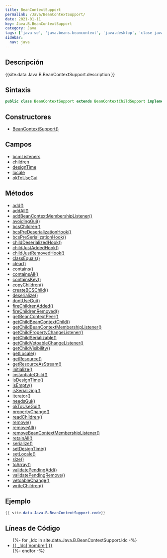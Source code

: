 ```yaml
---
title: BeanContextSupport
permalink: /Java/BeanContextSupport/
date: 2021-01-11
key: Java.B.BeanContextSupport
category: Java
tags: ['java se', 'java.beans.beancontext', 'java.desktop', 'clase java', 'Java 1.2']
sidebar: 
  nav: java
---
```


## Descripción
{{site.data.Java.B.BeanContextSupport.description }}

## Sintaxis
~~~java
public class BeanContextSupport extends BeanContextChildSupport implements BeanContext, Serializable, PropertyChangeListener, VetoableChangeListener
~~~

## Constructores
* [BeanContextSupport()](/Java/BeanContextSupport/BeanContextSupport/)

## Campos
* [bcmListeners](/Java/BeanContextSupport/bcmListeners)
* [children](/Java/BeanContextSupport/children)
* [designTime](/Java/BeanContextSupport/designTime)
* [locale](/Java/BeanContextSupport/locale)
* [okToUseGui](/Java/BeanContextSupport/okToUseGui)

## Métodos
* [add()](/Java/BeanContextSupport/add)
* [addAll()](/Java/BeanContextSupport/addAll)
* [addBeanContextMembershipListener()](/Java/BeanContextSupport/addBeanContextMembershipListener)
* [avoidingGui()](/Java/BeanContextSupport/avoidingGui)
* [bcsChildren()](/Java/BeanContextSupport/bcsChildren)
* [bcsPreDeserializationHook()](/Java/BeanContextSupport/bcsPreDeserializationHook)
* [bcsPreSerializationHook()](/Java/BeanContextSupport/bcsPreSerializationHook)
* [childDeserializedHook()](/Java/BeanContextSupport/childDeserializedHook)
* [childJustAddedHook()](/Java/BeanContextSupport/childJustAddedHook)
* [childJustRemovedHook()](/Java/BeanContextSupport/childJustRemovedHook)
* [classEquals()](/Java/BeanContextSupport/classEquals)
* [clear()](/Java/BeanContextSupport/clear)
* [contains()](/Java/BeanContextSupport/contains)
* [containsAll()](/Java/BeanContextSupport/containsAll)
* [containsKey()](/Java/BeanContextSupport/containsKey)
* [copyChildren()](/Java/BeanContextSupport/copyChildren)
* [createBCSChild()](/Java/BeanContextSupport/createBCSChild)
* [deserialize()](/Java/BeanContextSupport/deserialize)
* [dontUseGui()](/Java/BeanContextSupport/dontUseGui)
* [fireChildrenAdded()](/Java/BeanContextSupport/fireChildrenAdded)
* [fireChildrenRemoved()](/Java/BeanContextSupport/fireChildrenRemoved)
* [getBeanContextPeer()](/Java/BeanContextSupport/getBeanContextPeer)
* [getChildBeanContextChild()](/Java/BeanContextSupport/getChildBeanContextChild)
* [getChildBeanContextMembershipListener()](/Java/BeanContextSupport/getChildBeanContextMembershipListener)
* [getChildPropertyChangeListener()](/Java/BeanContextSupport/getChildPropertyChangeListener)
* [getChildSerializable()](/Java/BeanContextSupport/getChildSerializable)
* [getChildVetoableChangeListener()](/Java/BeanContextSupport/getChildVetoableChangeListener)
* [getChildVisibility()](/Java/BeanContextSupport/getChildVisibility)
* [getLocale()](/Java/BeanContextSupport/getLocale)
* [getResource()](/Java/BeanContextSupport/getResource)
* [getResourceAsStream()](/Java/BeanContextSupport/getResourceAsStream)
* [initialize()](/Java/BeanContextSupport/initialize)
* [instantiateChild()](/Java/BeanContextSupport/instantiateChild)
* [isDesignTime()](/Java/BeanContextSupport/isDesignTime)
* [isEmpty()](/Java/BeanContextSupport/isEmpty)
* [isSerializing()](/Java/BeanContextSupport/isSerializing)
* [iterator()](/Java/BeanContextSupport/iterator)
* [needsGui()](/Java/BeanContextSupport/needsGui)
* [okToUseGui()](/Java/BeanContextSupport/okToUseGui)
* [propertyChange()](/Java/BeanContextSupport/propertyChange)
* [readChildren()](/Java/BeanContextSupport/readChildren)
* [remove()](/Java/BeanContextSupport/remove)
* [removeAll()](/Java/BeanContextSupport/removeAll)
* [removeBeanContextMembershipListener()](/Java/BeanContextSupport/removeBeanContextMembershipListener)
* [retainAll()](/Java/BeanContextSupport/retainAll)
* [serialize()](/Java/BeanContextSupport/serialize)
* [setDesignTime()](/Java/BeanContextSupport/setDesignTime)
* [setLocale()](/Java/BeanContextSupport/setLocale)
* [size()](/Java/BeanContextSupport/size)
* [toArray()](/Java/BeanContextSupport/toArray)
* [validatePendingAdd()](/Java/BeanContextSupport/validatePendingAdd)
* [validatePendingRemove()](/Java/BeanContextSupport/validatePendingRemove)
* [vetoableChange()](/Java/BeanContextSupport/vetoableChange)
* [writeChildren()](/Java/BeanContextSupport/writeChildren)

## Ejemplo
~~~java
{{ site.data.Java.B.BeanContextSupport.code}}
~~~

## Líneas de Código
<ul>
{%- for _ldc in site.data.Java.B.BeanContextSupport.ldc -%}
   <li>
       <a href="{{_ldc['url'] }}">{{ _ldc['nombre'] }}</a>
   </li>
{%- endfor -%}
</ul>
